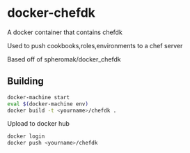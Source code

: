 # docker-chefdk

A docker container that contains chefdk

Used to push cookbooks,roles,environments to a chef server

Based off of spheromak/docker_chefdk


## Building

```bash
docker-machine start
eval $(docker-machine env)
docker build -t <yourname>/chefdk .
```

Upload to docker hub
```bash
docker login
docker push <yourname>/chefdk
```
